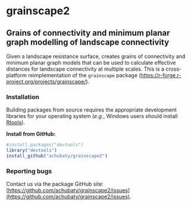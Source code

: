 # grainscape2

## Grains of connectivity and minimum planar graph modelling of landscape connectivity

Given a landscape resistance surface, creates grains of connectivity and minimum planar graph models that can be used to calculate effective distances for landscape connectivity at multiple scales.
This is a cross-platform reimplementation of the `grainscape` package (https://r-forge.r-project.org/projects/grainscape/).

### Installation

Building packages from source requires the appropriate development libraries for your operating system (*e.g.*, Windows users should install [Rtools](http://cran.r-project.org/bin/windows/Rtools/)).

**Install from GitHub:**
    
```r
#install.packages("devtools")
library("devtools")
install_github("achubaty/grainscape2")
```

### Reporting bugs

Contact us via the package GitHub site: [https://github.com/achubaty/grainscape2/issues](https://github.com/achubaty/grainscape2/issues).
